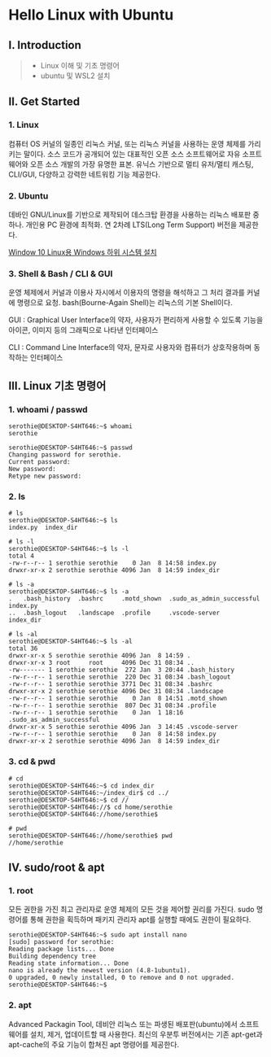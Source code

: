 # Hello Linux with Ubuntu

## Ⅰ. Introduction

> - Linux 이해 및 기초 명령어
> - ubuntu 및 WSL2 설치

## Ⅱ. Get Started

### 1. Linux

컴퓨터 OS 커널의 일종인 리눅스 커널, 또는 리눅스 커널을 사용하는 운영 체제를 가리키는 말이다. 소스 코드가 공개되어 있는 대표적인 오픈 소스 소프트웨어로 자유 소프트웨어와 오픈 소스 개발의 가장 유명한 표본. 유닉스 기반으로 멀티 유저/멀티 캐스팅, CLI/GUI, 다양하고 강력한 네트워킹 기능 제공한다.

### 2. Ubuntu

데바인 GNU/Linux를 기반으로 제작되어 데스크탑 환경을 사용하는 리눅스 배포판 중 하나. 개인용 PC 환경에 최적화. 연 2차례 LTS(Long Term Support) 버전을 제공한다.

[Window 10 Linux용 Windows 하위 시스템 설치](https://docs.microsoft.com/ko-kr/windows/wsl/install-win10)

### 3. Shell & Bash / CLI & GUI

운영 체제에서 커널과 이용사 자시에서 이용자의 명령을 해석하고 그 처리 결과를 커널에 명령으로 요청. bash(Bourne-Again Shell)는 리눅스의 기본 Shell이다.

GUI : Graphical User Interface의 약자, 사용자가 편리하게 사용할 수 있도록 기능을 아이콘, 이미지 등의 그래픽으로 나타낸 인터페이스

CLI : Command Line Interface의 약자, 문자로 사용자와 컴퓨터가 상호작용하며 동작하는 인터페이스

## Ⅲ. Linux 기초 명령어

### 1. whoami / passwd

```shell
serothie@DESKTOP-S4HT646:~$ whoami
serothie

serothie@DESKTOP-S4HT646:~$ passwd
Changing password for serothie.
Current password:
New password:
Retype new password:
```

### 2. ls

```shell
# ls
serothie@DESKTOP-S4HT646:~$ ls
index.py  index_dir

# ls -l
serothie@DESKTOP-S4HT646:~$ ls -l
total 4
-rw-r--r-- 1 serothie serothie    0 Jan  8 14:58 index.py
drwxr-xr-x 2 serothie serothie 4096 Jan  8 14:59 index_dir

# ls -a
serothie@DESKTOP-S4HT646:~$ ls -a
.   .bash_history  .bashrc     .motd_shown  .sudo_as_admin_successful  index.py
..  .bash_logout   .landscape  .profile     .vscode-server             index_dir

# ls -al
serothie@DESKTOP-S4HT646:~$ ls -al
total 36
drwxr-xr-x 5 serothie serothie 4096 Jan  8 14:59 .
drwxr-xr-x 3 root     root     4096 Dec 31 08:34 ..
-rw------- 1 serothie serothie  272 Jan  3 20:44 .bash_history
-rw-r--r-- 1 serothie serothie  220 Dec 31 08:34 .bash_logout
-rw-r--r-- 1 serothie serothie 3771 Dec 31 08:34 .bashrc
drwxr-xr-x 2 serothie serothie 4096 Dec 31 08:34 .landscape
-rw-r--r-- 1 serothie serothie    0 Jan  8 14:51 .motd_shown
-rw-r--r-- 1 serothie serothie  807 Dec 31 08:34 .profile
-rw-r--r-- 1 serothie serothie    0 Jan  1 18:16 .sudo_as_admin_successful
drwxr-xr-x 5 serothie serothie 4096 Jan  3 14:45 .vscode-server
-rw-r--r-- 1 serothie serothie    0 Jan  8 14:58 index.py
drwxr-xr-x 2 serothie serothie 4096 Jan  8 14:59 index_dir
```

### 3. cd & pwd

```shell
# cd
serothie@DESKTOP-S4HT646:~$ cd index_dir
serothie@DESKTOP-S4HT646:~/index_dir$ cd ../
serothie@DESKTOP-S4HT646:~$ cd //
serothie@DESKTOP-S4HT646://$ cd home/serothie
serothie@DESKTOP-S4HT646://home/serothie$

# pwd
serothie@DESKTOP-S4HT646://home/serothie$ pwd
//home/serothie
```

## Ⅳ. sudo/root & apt

### 1. root

모든 권한을 가진 최고 관리자로 운영 체제의 모든 것을 제어할 권리를 가진다. sudo 명령어를 통해 권한을 획득하며 패키지 관리자 apt를 실행할 때에도 권한이 필요하다.

```shell
serothie@DESKTOP-S4HT646:~$ sudo apt install nano
[sudo] password for serothie:
Reading package lists... Done
Building dependency tree
Reading state information... Done
nano is already the newest version (4.8-1ubuntu1).
0 upgraded, 0 newly installed, 0 to remove and 0 not upgraded.
serothie@DESKTOP-S4HT646:~$
```

### 2. apt

Advanced Packagin Tool, 데비안 리눅스 또는 파생된 배포판(ubuntu)에서 소프트웨어를 설치, 제거, 업데이트할 때 사용한다. 최신의 우분투 버전에서는 기존 apt-get과 apt-cache의 주요 기능이 합쳐진 apt 명령어를 제공한다.
